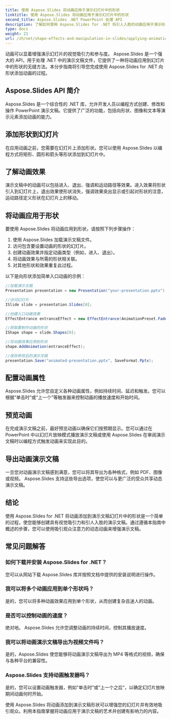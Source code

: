 ```yaml
---
title: 使用 Aspose.Slides 将动画应用于演示幻灯片中的形状
linktitle: 使用 Aspose.Slides 将动画应用于演示幻灯片中的形状
second_title: Aspose.Slides .NET PowerPoint 处理 API
description: 了解如何使用 Aspose.Slides for .NET 将引人入胜的动画应用于演示形状。包含用于创建动态幻灯片的源代码的分步指南。立即增强您的演示文稿！
type: docs
weight: 21
url: /zh/net/shape-effects-and-manipulation-in-slides/applying-animations-to-shapes/
---
```


动画可以显着增强演示幻灯片的视觉吸引力和参与度。 Aspose.Slides 是一个强大的 API，用于处理 .NET 中的演示文稿文件，它提供了一种将动画应用到幻灯片中的形状的无缝方法。本分步指南将引导您完成使用 Aspose.Slides for .NET 向形状添加动画的过程。

## Aspose.Slides API 简介

Aspose.Slides 是一个综合性的 .NET 库，允许开发人员以编程方式创建、修改和操作 PowerPoint 演示文稿。它提供了广泛的功能，包括向形状、图像和文本等演示元素添加动画的能力。

## 添加形状到幻灯片

在应用动画之前，您需要在幻灯片上添加形状。您可以使用 Aspose.Slides 以编程方式将矩形、圆形和箭头等形状添加到幻灯片中。

## 了解动画效果

演示文稿中的动画可以包括进入、退出、强调和运动路径等效果。进入效果将形状引入到幻灯片上，退出效果使形状消失，强调效果突出显示或引起对形状的注意，运动路径定义形状在幻灯片上的移动。

## 将动画应用于形状

要使用 Aspose.Slides 将动画应用到形状，请按照下列步骤操作：

1. 使用 Aspose.Slides 加载演示文稿文件。
2. 访问包含要设置动画的形状的幻灯片。
3. 创建动画效果并指定动画类型（例如，进入、退出）。
4. 将动画效果与所需的形状相关联。
5. 对其他形状和效果重复此过程。

以下是向形状添加简单入口动画的示例：

```csharp
//加载演示文稿
Presentation presentation = new Presentation("your-presentation.pptx");

//访问幻灯片
ISlide slide = presentation.Slides[0];

//创建入口动画效果
EffectEntrance entranceEffect = new EffectEntrance(AnimationPreset.Fade);

//获取要制作动画的形状
IShape shape = slide.Shapes[0];

//将动画效果应用到形状
shape.AddAnimation(entranceEffect);

//保存修改后的演示文稿
presentation.Save("animated-presentation.pptx", SaveFormat.Pptx);
```

## 配置动画属性

Aspose.Slides 允许您自定义各种动画属性，例如持续时间、延迟和触发。您可以根据“单击时”或“上一个”等触发器来控制动画的播放速度和开始时间。

## 预览动画

在完成演示文稿之前，最好预览动画以确保它们按预期显示。您可以通过在 PowerPoint 中以幻灯片放映模式播放演示文稿或使用 Aspose.Slides 在审阅演示文稿时以编程方式触发动画来实现此目的。

## 导出动画演示文稿

一旦您对动画演示文稿感到满意，您可以将其导出为各种格式，例如 PDF、图像或视频。 Aspose.Slides 支持这些导出选项，使您可以与更广泛的受众共享动态演示文稿。

## 结论

使用 Aspose.Slides for .NET 将动画添加到演示文稿幻灯片中的形状是一个简单的过程，使您能够创建具有视觉吸引力和引人入胜的演示文稿。通过遵循本指南中概述的步骤，您可以使用吸引观众注意力的动态动画来增强演示文稿。

## 常见问题解答

### 如何下载并安装 Aspose.Slides for .NET？

您可以从网站下载 Aspose.Slides 库并按照文档中提供的安装说明进行操作。

### 我可以将多个动画应用到单个形状吗？

是的，您可以将多种动画效果应用到单个形状，从而创建复杂且迷人的动画。

### 是否可以控制动画的速度？

绝对地。 Aspose.Slides 允许您调整动画的持续时间，控制其播放速度。

### 我可以将动画演示文稿导出为视频文件吗？

是的，Aspose.Slides 使您能够将动画演示文稿导出为 MP4 等格式的视频，确保与各种平台的兼容性。

### Aspose.Slides 支持动画触发器吗？

是的，您可以设置动画触发器，例如“单击时”或“上一个之后”，以确定幻灯片放映期间动画何时开始。

使用 Aspose.Slides 将动画添加到演示文稿形状可以增强您的幻灯片并有效地吸引观众。利用本指南掌握将动画应用于演示文稿的艺术并创建有影响力的内容。